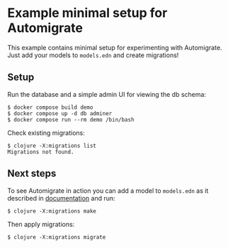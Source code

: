 # Example minimal setup for Automigrate

This example contains minimal setup for experimenting with Automigrate.
Just add your models to `models.edn` and create migrations!

## Setup

Run the database and a simple admin UI for viewing the db schema:

```shell
$ docker compose build demo
$ docker compose up -d db adminer
$ docker compose run --rm demo /bin/bash
```

Check existing migrations:

```shell
$ clojure -X:migrations list
Migrations not found.
```

## Next steps
To see Automigrate in action you can add a model to `models.edn` as it described 
in [documentation](https://github.com/abogoyavlensky/automigrate#model-definition) and run:

```shell
$ clojure -X:migrations make
```

Then apply migrations:

```shell
$ clojure -X:migrations migrate
```
